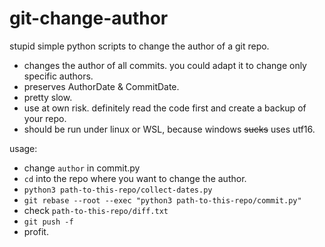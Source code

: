 # git-change-author

stupid simple python scripts to change the author of a git repo.
- changes the author of all commits. you could adapt it to change only specific authors.
- preserves AuthorDate & CommitDate.
- pretty slow.
- use at own risk. definitely read the code first and create a backup of your repo.
- should be run under linux or WSL, because windows ~~sucks~~ uses utf16.

usage:
- change `author` in commit.py
- `cd` into the repo where you want to change the author.
- `python3 path-to-this-repo/collect-dates.py`
- `git rebase --root --exec "python3 path-to-this-repo/commit.py"`
- check `path-to-this-repo/diff.txt`
- `git push -f`
- profit.

